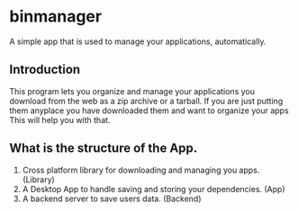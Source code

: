 # binmanager

A simple app that is used to manage your applications, automatically.

## Introduction

This program lets you organize and manage your applications you download
from the web as a zip archive or a tarball. If you are just putting them
anyplace you have downloaded them and want to organize your apps This will
help you with that.

## What is the structure of the App.

1. Cross platform library for downloading and managing you apps. (Library)
2. A Desktop App to handle saving and storing your dependencies. (App)
3. A backend server to save users data. (Backend)
